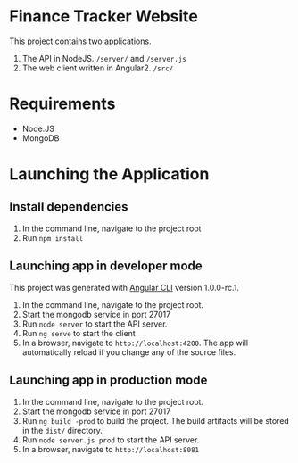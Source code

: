 # Finance Tracker Website

This project contains two applications.

1. The API in NodeJS. `/server/` and `/server.js` 
2. The web client written in Angular2. `/src/`

# Requirements

- Node.JS
- MongoDB

# Launching the Application

## Install dependencies

1. In the command line, navigate to the project root
2. Run `npm install`

## Launching app in developer mode

This project was generated with [Angular CLI](https://github.com/angular/angular-cli) version 1.0.0-rc.1.

1. In the command line, navigate to the project root.
2. Start the mongodb service in port 27017
3. Run `node server` to start the API server.
4. Run `ng serve` to start the client
5. In a browser, navigate to `http://localhost:4200`. The app will automatically reload if you change any of the source files.

## Launching app in production mode

1. In the command line, navigate to the project root.
2. Start the mongodb service in port 27017
3. Run `ng build -prod` to build the project. The build artifacts will be stored in the `dist/` directory.
4. Run `node server.js prod` to start the API server.
5. In a browser, navigate to `http://localhost:8081`
